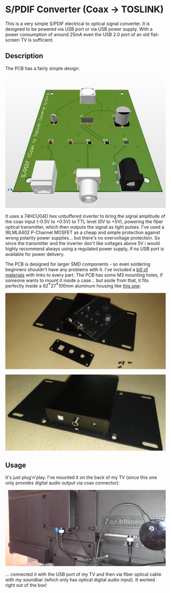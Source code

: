# S/PDIF Converter (Coax -> TOSLINK)
This is a very simple S/PDIF electrical to optical signal converter. It is designed to be powered via USB port or via USB power supply. With a power consumption of around 25mA even the USB 2.0 port of an old flat-screen TV is sufficient.

## Description
The PCB has a fairly simple design:

![PCB-Layout](CAD_PCB.png)

It uses a 74HCU04D hex unbuffered inverter to bring the signal amplitude of the coax input (-0.5V to +0.5V) to TTL level (0V to +5V), powering the fiber optical transmitter, which then outputs the signal as light pulses.
I've used a IRLML6402 P-Channel MOSFET as a cheap and simple protection against wrong polarity power supplies... but there's no overvoltage protection. So since the transmitter and the inverter don't like voltages above 5V i would highly recommend always using a regulated power supply, if no USB port is available for power delivery.

The PCB is designed for larger SMD components - so even soldering beginners shouldn't have any problems with it. I've included a [bill of materials](BOM.xlsx) with links to every part. The PCB has some M3 mounting holes, if someone wants to mount it inside a case... but aside from that, it fits perfectly inside a 82   ⃰27   ⃰100mm aluminum housing like [this one](https://aliexpress.com/item/32982948345.html):

![Aluminum housing (outside)](Pic1.jpg)

![Aluminum housing (inside)](Pic2.jpg)

## Usage
It's just plug'n'play. I've mounted it on the back of my TV (since this one only provides digital audio output via coax connector):

![TV backside](Pic3.jpg)

... connected it with the USB port of my TV and then via fiber optical cable with my soundbar (which only has optical digital audio input). It worked right out of the box!
